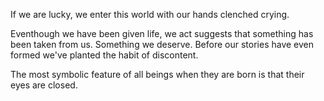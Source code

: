 If we are lucky, we enter this world with our hands clenched crying. 

Eventhough we have been given life, we act suggests that something has been taken from us. Something we deserve. Before our stories have even formed we've planted the habit of discontent. 


The most symbolic feature of all beings when they are born is that their eyes are closed. 
